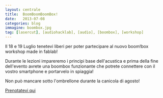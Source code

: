 ```yaml
---
layout: centrale
title:  BoomBoomBoomBox!
date:   2013-07-08
categories: blog
immagine: boombox.jpg
tag: [lasercut], [audiohacklab], [audio], [boombox], [workshop]
---
```

Il 18 e 19 Luglio tenetevi liberi per poter partecipare al nuovo boom!box workshop made in fablab!

Durante le lezioni impareremo i principi base dell'acustica e prima della fine dell'evento avrete una boombox funzionante che potrete connettere con il vostro smartphone e portarvelo in spiaggia!

Non può mancare sotto l'ombrellone durante  la canicola di agosto!

[Prenotatevi qui](http://boomboomboombox.eventbrite.it/)
